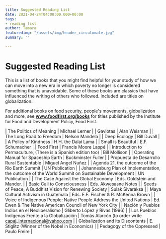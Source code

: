 ```yaml
---
title: Suggested Reading List
date: 2021-04-24T04:00:00.000+00:00
tags:
- reading list
author: Tamara
featuredimg: "/assets/img/header_circulomale.jpg"
summary: ''

---
```

# Suggested Reading List

This is a list of books that you might find helpful for your study of how we can move into a new era in which poverty no longer is considered something that is unavoidable. Some of these books are classics that have influenced the writing of others who followed. Included are titles on globalization.

For additional books on food security, people's movements, globalization and more, see **www.foodfirst.org/books** for titles published by the Institute for Food and Development Policy, Food First.

| The Politics of Meaning | Michael Lerner |
| Gaviotas | Alan Weisman |
| The Long Road to Freedom | Nelson Mandela |
| Deep Ecology | Bill Duvall |
| A Policy of Kindness | H.H. the Dalai Lama |
| Small is Beautiful | E.F. Schumacher |
| Food First | Francis Moore Lappé |
| Introduction to Permaculture, (There is a Spanish edition too) | Bill Mollison |
| Operating Manual for Spaceship Earth | Buckminster Fuller |
| Propuesta de Desarrollo Rural Sustentable | Miguel Angel Nuñez |
| Agenda 21, the outcome of the Rio Earth Summit | UN Publication |
| Johannesburg Plan of Implementation, the outcome of the World Summit on Sustainable Development | UN Publication |
| The Case Against the Global Economy | Eds. Goldstein and Mander. |
| Basic Call to Consciousness | Eds. Akwesasne Notes |
| Seeds of Peace, A Buddhist Vision for Renewing Society | Sulak Sivaraksa |
| Maya Cultural Activism in Guatemala | Eds. E.F. Fischer & R. McKenna Brown |
| Voice of Indigenous People: Native People Address the United Nations | Ed. Ewen & The Native American Council of New York City |
| Nación y Pueblos Indios en el Neoliberalismo | Gliberto López y Rivas (1996) |
| Los Pueblos Indígenas Frente a la Globalización | Tomás Alarcón (to order write capaj_internacional@yahoo.com |
| Globalization and its Discontents | E. Stiglitz (Winner of the Nobel in Economics) |
| Pedagogy of the Oppressed | Paulo Freire |